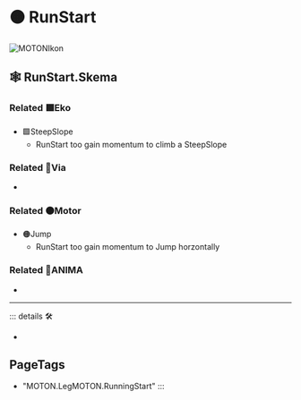 # 🟠 <motor>RunStart</motor>

![MOTONIkon](/Ikon/Motor_Ikon.png)

## 🕸 RunStart.Skema

### Related 🟩<ekos>Eko</ekos>

- 🟩<ekos>SteepSlope</ekos>
    - RunStart too gain momentum to climb a SteepSlope

### Related 🔻<via>Via</via>

-

### Related 🟠<motor>Motor</motor>

- 🟠<motor>Jump</motor>
    - RunStart too gain momentum to Jump horzontally

### Related 💜<anima>ANIMA</anima>

-

---

<!-- =================================================== -->
<!-- =================================================== -->
<!-- =================================================== -->
<!-- =================================================== -->
<!-- =================================================== -->
::: details 🛠

-

<h2>PageTags</h2>

- "MOTON.LegMOTON.RunningStart"
:::
